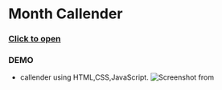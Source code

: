# Month Callender
### [Click to open](https://monthcallender.netlify.app)
### DEMO

- callender using HTML,CSS,JavaScript.
![Screenshot from](https://user-images.githubusercontent.com/91802499/195527600-edb20392-9685-4d84-a88c-2a1c3b84f8db.jpg)



